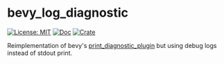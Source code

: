 # bevy_log_diagnostic

[![License: MIT](https://img.shields.io/badge/License-MIT-yellow.svg)](https://opensource.org/licenses/MIT) [![Doc](https://docs.rs/bevy_log_diagnostic/badge.svg)](https://docs.rs/bevy_log_diagnostic) [![Crate](https://img.shields.io/crates/v/bevy_log_diagnostic.svg)](https://crates.io/crates/bevy_log_diagnostic)

Reimplementation of bevy's [print_diagnostic_plugin](https://github.com/bevyengine/bevy/blob/master/crates/bevy_diagnostic/src/print_diagnostics_plugin.rs) but using debug logs instead of stdout print.